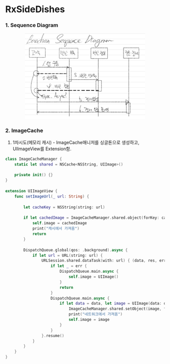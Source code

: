 # RxSideDishes

### 1. Sequence Diagram

<p align="center"><img src="ReadmeImage/Banchan_Sequence_Diagram.png" width="" height="270"/>


### 2. ImageCache

1. 1차시도(메모리 캐시) - ImageCache매니저를 싱글톤으로 생성하고, UIImageView를 Extension함.

```Swift
class ImageCacheManager {
    static let shared = NSCache<NSString, UIImage>()
    
    private init() {}
}

extension UIImageView {
    func setImageUrl(_ url: String) {
        
        let cacheKey = NSString(string: url)
        
        if let cachedImage = ImageCacheManager.shared.object(forKey: cacheKey) {
            self.image = cachedImage
            print("캐시에서 가져옴")
            return
        }
        
        DispatchQueue.global(qos: .background).async {
            if let url = URL(string: url) {
                URLSession.shared.dataTask(with: url) { (data, res, err) in
                    if let _ = err {
                        DispatchQueue.main.async {
                            self.image = UIImage()
                        }
                        return
                    }
                    DispatchQueue.main.async {
                        if let data = data, let image = UIImage(data: data) {
                            ImageCacheManager.shared.setObject(image, forKey: cacheKey)
                            print("네트워크에서 가져옴")
                            self.image = image
                        }
                    }
                }.resume()
            }
        }
    }
}

```
